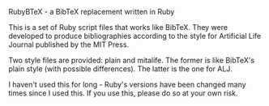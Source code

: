 RubyBTeX - a BibTeX replacement written in Ruby

This is a set of Ruby script files that works like BibTeX.
They were developed to produce bibliographies according to
the style for Artificial Life Journal published by the MIT Press.

Two style files are provided: plain and mitalife.  The former
is like BibTeX's plain style (with possible differences).
The latter is the one for ALJ.

I haven't used this for long - Ruby's versions have been changed
many times since I used this.  If you use this, please do so
at your own risk.
